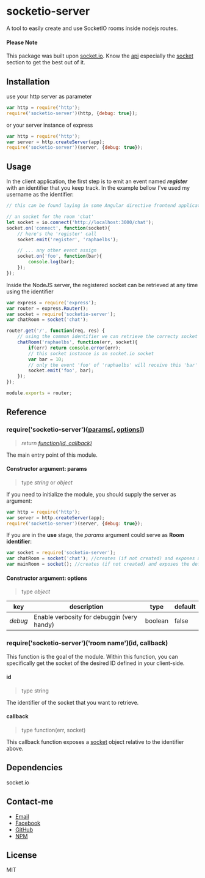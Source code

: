 # socketio-server
A tool to easily create and use SocketIO rooms inside nodejs routes.

#### Please Note

This package was built upon [socket.io](https://www.npmjs.com/package/socket.io).
Know the [api](https://www.npmjs.com/package/socket.io#api) especially the [socket](https://www.npmjs.com/package/socket.io#socket) section to get the best out of it.

## Installation

use your http server as parameter

```javascript
var http = require('http');
require('socketio-server')(http, {debug: true});
```

or your server instance of express

```javascript
var http = require('http');
var server = http.createServer(app);
require('socketio-server')(server, {debug: true});
```

## Usage

In the client application, the first step is to emit an event named **_register_** with an identifier that you keep track. In the example bellow I've used my username as the identifier:

```javascript
// this can be found laying in some Angular directive frontend application

// an socket for the room 'chat'
let socket = io.connect('http://localhost:3000/chat');
socket.on('connect', function(socket){
    // here's the 'register' call
    socket.emit('register', 'raphaelbs');

    // ... any other event assign
    socket.on('foo', function(bar){
        console.log(bar);
    });
});
```

Inside the NodeJS server, the registered socket can be retrieved at any time using the identifier

```javascript
var express = require('express');
var router = express.Router();
var socket = require('socketio-server');
var chatRoom = socket('chat');

router.get('/', function(req, res) {
    // using the common identifier we can retrieve the correcty socket inside the router
	chatRoom('raphaelbs', function(err, socket){
		if(err) return console.error(err);
		// this socket instance is an socket.io socket
		var bar = 10;
		// only the event 'foo' of 'raphaelbs' will receive this 'bar'
		socket.emit('foo', bar);
	});
});

module.exports = router;

```

## Reference

### require('socketio-server')([params](#constructor-argument-params)[, [options](#constructor-argument-options)])
>_return [function(id, callback)](#requiresocketio-serverroom-nameid-callback)_

The main entry point of this module.

#### Constructor argument: params
> type _string_ or _object_

If you need to initialize the module, you should supply the server as argument:
```javascript
var http = require('http');
var server = http.createServer(app);
require('socketio-server')(server, {debug: true});
```

If you are in the **use** stage, the _params_ argument could serve as **Room identifier**:
```javascript
var socket = require('socketio-server');
var chatRoom = socket('chat'); //creates (if not created) and exposes a room named 'chat'
var mainRoom = socket(); //creates (if not created) and exposes the default '/' room
```

#### Constructor argument: options
> type _object_

key | description | type | default
--- | --- | --- | ---
*debug* | Enable verbosity for debuggin (very handy) | boolean | false

### require('socketio-server')('room name')(id, callback)

This function is the goal of the module. Within this function, you can specifically get the socket of the desired ID defined in your client-side.

#### id
> type string

The identifier of the socket that you want to retrieve.

#### callback
> type function(err, socket)

This callback function exposes a [socket](https://www.npmjs.com/package/socket.io#socket) object relative to the identifier above.

## Dependencies

socket.io

## Contact-me
* [Email](mailto:raphael.b.souza@hotmail.com)
* [Facebook](https://facebook.com/raphaelbs)
* [GitHub](https://github.com/raphaelbs)
* [NPM](https://npmjs.com/~raphaelbs)

## License

MIT
